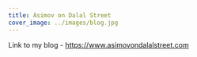 ```yaml
---
title: Asimov on Dalal Street
cover_image: ../images/blog.jpg
---
```

Link to my blog - https://www.asimovondalalstreet.com